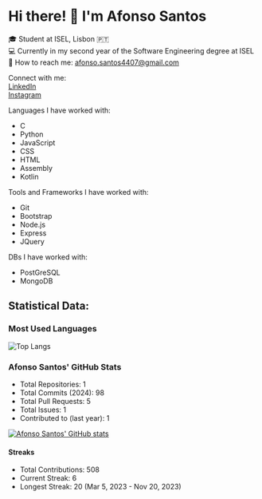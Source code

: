 # Hi there! 👋 I'm Afonso Santos

🎓 Student at ISEL, Lisbon 🇵🇹  
💻 Currently in my second year of the Software Engineering degree at ISEL  
📧 How to reach me: afonso.santos4407@gmail.com  

Connect with me:  
[LinkedIn](https://www.linkedin.com/in/afonso-santos-174a26271/) &nbsp; &nbsp;  
[Instagram](https://www.instagram.com/afonso_santos.44/)



Languages I have worked with:  
- C  
- Python 
- JavaScript  
- CSS  
- HTML
- Assembly
- Kotlin 

Tools and Frameworks I have worked with:  
- Git  
- Bootstrap
- Node.js
- Express
- JQuery

DBs I have worked with:  
- PostGreSQL 
- MongoDB  

## Statistical Data:

### Most Used Languages
![Top Langs](https://github-readme-stats.vercel.app/api/top-langs/?username=AfonsoSantos44&size_weight=0.5&count_weight=0.5)

### Afonso Santos' GitHub Stats  
- Total Repositories: 1  
- Total Commits (2024): 98  
- Total Pull Requests: 5  
- Total Issues: 1  
- Contributed to (last year): 1  

[![Afonso Santos' GitHub stats](https://github-readme-stats.vercel.app/api?username=AfonsoSantos44&show_icons=true&theme=dark)](https://github.com/AfonsoSantos44/github-readme-stats)

#### Streaks  
- Total Contributions: 508  
- Current Streak: 6  
- Longest Streak: 20 (Mar 5, 2023 - Nov 20, 2023)
